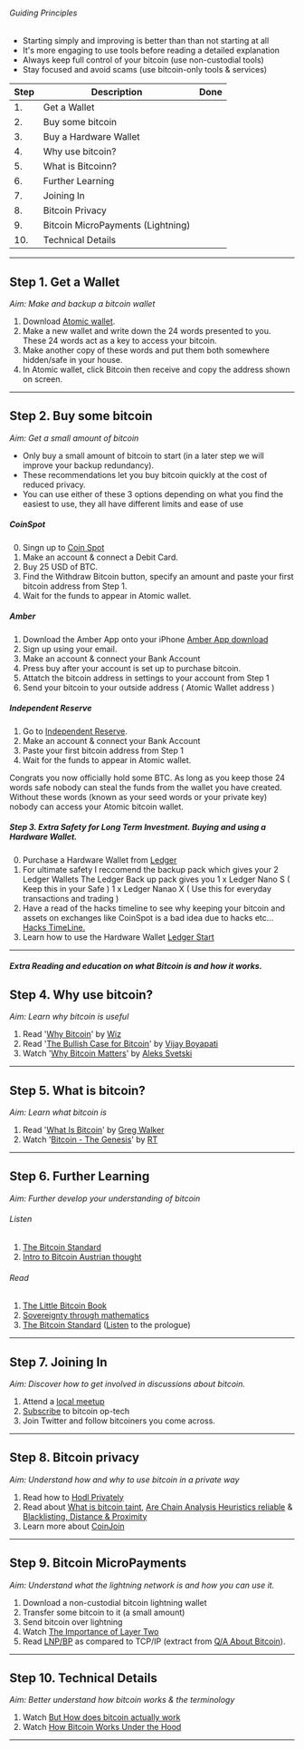 <!-- Version: 0.01 EN -->

<!-- Version: 0.01 DE -->


###### Guiding Principles
- Starting simply and improving is better than than not starting at all
- It's more engaging to use tools before reading a detailed explanation
- Always keep full control of your bitcoin (use non-custodial tools)
- Stay focused and avoid scams (use bitcoin-only tools & services)

| Step | Description                                    |Done|
| ---- | -----------                                    |---|
| 1. | Get a Wallet                                     |   |
| 2. | Buy some bitcoin                                 |   |
| 3. | Buy a Hardware Wallet                            |   |
| 4. | Why use bitcoin?                                 |   |
| 5. | What is Bitcoinn?                                |   |
| 6. | Further Learning                                 |   |
| 7. | Joining In                                       |   |
| 8. | Bitcoin Privacy                                  |   |
| 9. | Bitcoin MicroPayments (Lightning)                |   |
| 10. | Technical Details                               |   |



-----

## Step 1. Get a Wallet
*Aim: Make and backup a bitcoin wallet*

1. 	Download <a href="https://atomicwallet.io/" target="_blank">Atomic wallet</a>.
2.	Make a new wallet and write down the 24 words presented to you. These 24 words act as a key to access your bitcoin.
3.  Make another copy of these words and put them both somewhere hidden/safe in your house.
4.	In Atomic wallet, click Bitcoin then receive and copy the address shown on screen.

-----

## Step 2. Buy some bitcoin
*Aim: Get a small amount of bitcoin*

- Only buy a small amount of bitcoin to start (in a later step we will improve your backup redundancy).
- These recommendations let you buy bitcoin quickly at the cost of reduced privacy.
- You can use either of these 3 options depending on what you find the easiest to use, they all have different limits and ease of use


##### CoinSpot
0.  Singn up to <a href="https://www.coinspot.com.au/" target="_blank">Coin Spot</a>
1.	Make an account & connect a Debit Card.
2.	Buy 25 USD of BTC.
3.	Find the Withdraw Bitcoin button, specify an amount and paste your first bitcoin address from Step 1.
4.	Wait for the funds to appear in Atomic wallet.

##### Amber
1.  Download the Amber App onto your iPhone <a href="https://apps.apple.com/au/app/amber/id1410639317" target="_blank">Amber App download</a>
2.	Sign up using your email.
3.  Make an account & connect your Bank Account
4.	Press buy after your account is set up to purchase bitcoin.
5.  Attatch the bitcoin address in settings to your account from Step 1
6.  Send your bitcoin to your outside address ( Atomic Wallet address )

##### Independent Reserve
1.  Go to <a href="https://www.independentreserve.com" target="_blank">Independent Reserve</a>.
2.  Make an account & connect your Bank Account
3.	Paste your first bitcoin address from Step 1
4.	Wait for the funds to appear in Atomic wallet.  

Congrats you now officially hold some BTC. As long as you keep those 24 words safe nobody can steal the funds from the wallet you have created. Without these words (known as your seed words or your private key) nobody can access your Atomic bitcoin wallet.

##### Step 3. Extra Safety for Long Term Investment. Buying and using a Hardware Wallet.

0. Purchase a Hardware Wallet from <a href="https://www.ledger.com/" target="_blank"> Ledger </a>
1. For ultimate safety I reccomend the backup pack which gives your 2 Ledger Wallets <a href="https://shop.ledger.com/products/ledger-      backup-pack/" target="_blank"></a> The Ledger Back up pack gives you  1 x Ledger Nano S ( Keep this in your Safe ) 1 x Ledger Nanao X ( Use this for everyday transactions and trading )
2. Have a read of the hacks timeline to see why keeping your bitcoin and assets on exchanges like CoinSpot is a bad idea due to hacks      etc...  <a href="https://www.ledger.com/academy/crypto/hacks-timeline/" target="_blank"> Hacks TimeLine.</a>
3. Learn how to use the Hardware Wallet   <a href="https://www.ledger.com/start/" target="_blank"> Ledger Start</a>

-----
##### Extra Reading and education on what Bitcoin is and how it works.

## Step 4. Why use bitcoin?
*Aim: Learn why bitcoin is useful*

1. Read '<a href="https://medium.com/@wiz/why-bitcoin-359ada12629e" target="_blank">Why Bitcoin</a>' by [Wiz](https://twitter.com/wiz)
2. Read '<a href="https://medium.com/@vijayboyapati/the-bullish-case-for-bitcoin-6ecc8bdecc1" target="_blank">The Bullish Case for Bitcoin</a>' by [Vijay Boyapati](https://twitter.com/real_vijay)
3. Watch '<a href="https://youtu.be/q0XxsabgJEI?t=31" target="_blank">Why Bitcoin Matters</a>' by [Aleks Svetski](https://twitter.com/AleksSvetski)

-----

## Step 5. What is bitcoin?
*Aim: Learn what bitcoin is*

1. Read '<a href="https://bitcoin-only.com/#bitcoin" target="_blank">What Is Bitcoin</a>' by [Greg Walker](https://twitter.com/in3rsha)
2. Watch '<a href="https://www.rt.com/shows/to-the-moon/457141-bitcoin-digital-currencies-revolution/video/5cbc2abbdda4c844198b4657/" target="_blank">Bitcoin - The Genesis</a>' by [RT](https://twitter.com/RT_com)

-----

## Step 6. Further Learning
*Aim: Further develop your understanding of bitcoin*

###### Listen
1. <a href="https://youtu.be/Zbm772vF-5M?t=308" target="_blank">The Bitcoin Standard</a>
2. <a href="https://youtu.be/OrMHQhDKhrU" target="_blank">Intro to Bitcoin Austrian thought</a>

###### Read
1. <a href="https://www.amazon.com/dp/1641990503" target="_blank">The Little Bitcoin Book</a>
2. <a href="https://www.amazon.com/Bitcoin-Sovereignty-mathematics-Knut-Svanholm/dp/1090109911" target="_blank">Sovereignty through mathematics</a>
3. <a href="https://www.amazon.com/Bitcoin-Standard-Decentralized-Alternative-Central/dp/1119473861" target="_blank">The Bitcoin Standard</a> (<a href="https://www.podbean.com/eu/pb-48576-a563c0" target="_blank">Listen</a> to the prologue)

-----



## Step 7. Joining In
*Aim: Discover how to get involved in discussions about bitcoin.*

1. Attend a <a href="https://bitcoin-only.com/#meetups" target="_blank">local meetup</a>
2. <a href="https://bitcoinops.org/en/newsletters/" target="_blank">Subscribe</a> to bitcoin op-tech
3. Join Twitter and follow bitcoiners you come across.

-----

## Step 8. Bitcoin privacy
*Aim: Understand how and why to use bitcoin in a private way*

1. Read how to <a href="https://github.com/6102bitcoin/FAQ/blob/master/hodl-privacy.md" target="_blank">Hodl Privately</a>
2. Read about <a href="https://6102bitcoin.com/img/001_What_is_bitcoin_taint.png" target="_blank">What is bitcoin taint</a>,  <a href="https://6102bitcoin.com/img/002_Are_Chain_Analysis_Heuristics_Reliable.png" target="_blank">Are Chain Analysis Heuristics reliable</a> & <a href="https://6102bitcoin.com/img/003_Blacklisting_Distance_Proximity.png" target="_blank">Blacklisting, Distance & Proximity</a>
3. Learn more about <a href="https://github.com/6102bitcoin/CoinJoin-Research/blob/master/CoinJoin_Research/CoinJoin_Discussion/CoinJoin_FAQ.md" target="_blank">CoinJoin</a>
-----

## Step 9. Bitcoin MicroPayments
*Aim: Understand what the lightning network is and how you can use it.*

1. Download a non-custodial bitcoin lightning wallet
2. Transfer some bitcoin to it (a small amount)
3. Send bitcoin over lightning
4. Watch <a href="https://www.youtube-nocookie.com/embed/3PcR4HWJnkY" target="_blank">The Importance of Layer Two</a>
5. Read <a href="https://github.com/6102bitcoin/bitcoin-intro/raw/master/QA%20bitcoin-159-165.pdf" target="_blank">LNP/BP</a> as compared to TCP/IP (extract from <a href="https://twitter.com/QAaboutBitcoin" target="_blank">Q/A About Bitcoin</a>).

-----

## Step 10. Technical Details
*Aim: Better understand how bitcoin works & the terminology*

1. Watch <a href="https://www.youtube-nocookie.com/embed/bBC-nXj3Ng4" target="_blank">But How does bitcoin actually work</a>
2. Watch <a href="https://www.youtube-nocookie.com/embed/Lx9zgZCMqXE" target="_blank">How Bitcoin Works Under the Hood</a>

-----

